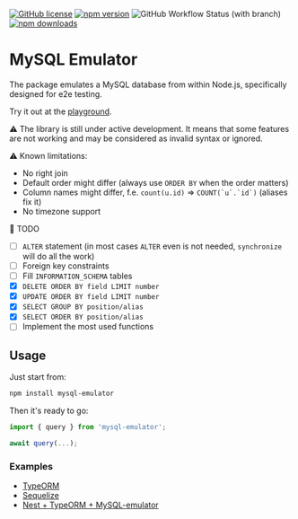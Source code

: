 [![GitHub license](https://img.shields.io/badge/license-MIT-blue.svg?style=flat-square)](https://github.com/i-van/mysql-emulator/blob/main/LICENSE)
[![npm version](https://img.shields.io/npm/v/mysql-emulator.svg?style=flat-square)](https://www.npmjs.com/package/mysql-emulator)
![GitHub Workflow Status (with branch)](https://img.shields.io/github/actions/workflow/status/i-van/mysql-emulator/main.yml?style=flat-square)
[![npm downloads](https://img.shields.io/npm/dm/mysql-emulator.svg?style=flat-square)](https://www.npmjs.com/package/mysql-emulator)

# MySQL Emulator

The package emulates a MySQL database from within Node.js, specifically designed for e2e testing.

Try it out at the [playground](https://i-van.github.io/mysql-emulator/).

⚠ The library is still under active development.
It means that some features are not working and may be considered as invalid syntax or ignored.

⚠ Known limitations:
- No right join
- Default order might differ (always use `ORDER BY` when the order matters)
- Column names might differ, f.e. `count(u.id)` => ```COUNT(`u`.`id`)``` (aliases fix it)
- No timezone support

📃 TODO
- [ ] `ALTER` statement (in most cases `ALTER` even is not needed, `synchronize` will do all the work)
- [ ] Foreign key constraints
- [ ] Fill `INFORMATION_SCHEMA` tables
- [x] `DELETE ORDER BY field LIMIT number`
- [x] `UPDATE ORDER BY field LIMIT number`
- [x] `SELECT GROUP BY position/alias`
- [x] `SELECT ORDER BY position/alias`
- [ ] Implement the most used functions

## Usage

Just start from:
```bash
npm install mysql-emulator
```

Then it's ready to go:
```javascript
import { query } from 'mysql-emulator';

await query(...);
```

### Examples
- [TypeORM](https://github.com/i-van/mysql-emulator/blob/main/examples/typeorm/basic.ts)
- [Sequelize](https://github.com/i-van/mysql-emulator/blob/main/examples/sequelize/basic.ts)
- [Nest + TypeORM + MySQL-emulator](https://github.com/i-van/nest-typeorm-example/blob/main/test/user.e2e-spec.ts)
